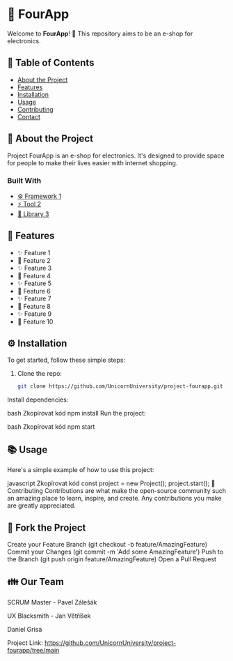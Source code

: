 # 🚀 FourApp

Welcome to **FourApp**! 🎉 This repository aims to be an e-shop for electronics.

## 📖 Table of Contents

- [About the Project](#about-the-project)
- [Features](#features)
- [Installation](#installation)
- [Usage](#usage)
- [Contributing](#fork-the-project)
- [Contact](#our-team)

## 📝 About the Project

Project FourApp is an e-shop for electronics. It's designed to provide space for people to make their lives easier with internet shopping.

### Built With

- [⚙️ Framework 1](https://link-to-framework.com)
- [⚡️ Tool 2](https://link-to-tool.com)
- [🚀 Library 3](https://link-to-library.com)

## 🌟 Features

- ✨ Feature 1
- 🚀 Feature 2
- ✨ Feature 3
- 🚀 Feature 4
- ✨ Feature 5
- 🚀 Feature 6
- ✨ Feature 7
- 🚀 Feature 8
- ✨ Feature 9
- 🚀 Feature 10

## ⚙️ Installation

To get started, follow these simple steps:

1. Clone the repo:
   ```bash
   git clone https://github.com/UnicornUniversity/project-fourapp.git
Install dependencies:

bash
Zkopírovat kód
npm install
Run the project:

bash
Zkopírovat kód
npm start

## 📚 Usage
Here's a simple example of how to use this project:

javascript
Zkopírovat kód
const project = new Project();
project.start();
🤝 Contributing
Contributions are what make the open-source community such an amazing place to learn, inspire, and create. Any contributions you make are greatly appreciated.

## 🔱 Fork the Project
Create your Feature Branch (git checkout -b feature/AmazingFeature)
Commit your Changes (git commit -m 'Add some AmazingFeature')
Push to the Branch (git push origin feature/AmazingFeature)
Open a Pull Request

## 👪 Our Team
SCRUM Master - Pavel Zálešák

UX Blacksmith - Jan Větříšek

Daniel Grisa

Project Link: https://github.com/UnicornUniversity/project-fourapp/tree/main
